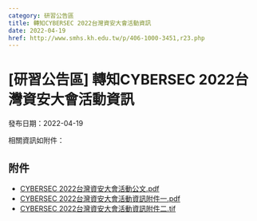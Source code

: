 ```yaml
---
category: 研習公告區
title: 轉知CYBERSEC 2022台灣資安大會活動資訊
date: 2022-04-19
href: http://www.smhs.kh.edu.tw/p/406-1000-3451,r23.php
---
```


# [研習公告區] 轉知CYBERSEC 2022台灣資安大會活動資訊

發布日期：2022-04-19

相關資訊如附件：

## 附件

- [CYBERSEC 2022台灣資安大會活動公文.pdf](https://www.smhs.kh.edu.tw/var/file/0/1000/attach/56/pta_3203_4503112_28172.pdf)
- [CYBERSEC 2022台灣資安大會活動資訊附件一.pdf](https://www.smhs.kh.edu.tw/var/file/0/1000/attach/56/pta_3204_5454471_28172.pdf)
- [CYBERSEC 2022台灣資安大會活動資訊附件二.tif](https://www.smhs.kh.edu.tw/app/index.php?Action=downloadfile&file=WVhSMFlXTm9MelUyTDNCMFlWOHpNakExWHpFNE5EazNOalJmTWpneE56SXVkR2xt&fname=2054XWQKLODC4554DGEG30XTVWPKKOICWSB0B124A1UXLKTS34TS24FGUS54FCROZTPOJD10DGVWMOWSFC30ICXSEC2435HC00MPNKPKNKTSB4505054KLOKRKPO01YXB0NOUWLOVWTW25GGB0UWYWICQP35QPMLSSNKYSUWQOGGLKPKVWPOQPKK20B0MOXTTW14JDRLSTEGCGHC00GDSSA5KPROGHPOPKGGRP50WW40OOHHLOPOUSMOQODGRLYS2034YSGCA1RLA0VSKPNO1145)
